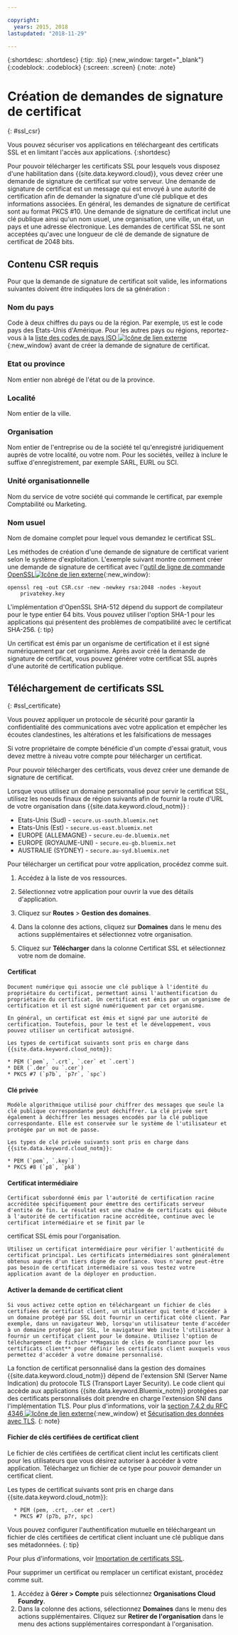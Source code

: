 ```yaml
---

copyright:
  years: 2015, 2018
lastupdated: "2018-11-29"

---
```


{:shortdesc: .shortdesc}
{:tip: .tip}
{:new_window: target="_blank"}
{:codeblock: .codeblock}
{:screen: .screen}
{:note: .note}

# Création de demandes de signature de certificat
{: #ssl_csr}

Vous pouvez sécuriser vos applications en téléchargeant des certificats SSL et en limitant l'accès aux applications.
{:shortdesc}

Pour pouvoir télécharger les certificats SSL pour lesquels vous disposez d'une habilitation dans {{site.data.keyword.cloud}}, vous devez créer une demande de signature de certificat sur votre serveur. Une demande de signature de certificat est un message qui est envoyé à une autorité de certification afin de demander la signature d'une clé publique et des informations associées. En général, les demandes de signature de certificat sont au format PKCS #10. Une demande de signature de certificat inclut une clé publique ainsi qu'un nom usuel, une organisation, une ville, un état, un pays et une adresse électronique. Les demandes de certificat SSL ne sont acceptées qu'avec une longueur de clé de demande de signature de certificat de 2048 bits.

## Contenu CSR requis

Pour que la demande de signature de certificat soit valide, les informations suivantes doivent être indiquées lors de sa génération :

### Nom du pays

  Code à deux chiffres du pays ou de la région. Par exemple, `US` est le code pays des Etats-Unis d'Amérique. Pour les autres pays ou régions, reportez-vous à la [liste des codes de pays ISO ![Icône de lien externe](../icons/launch-glyph.svg "Icône de lien externe")](https://www.iso.org/obp/ui/#search){:new_window} avant de créer la demande de signature de certificat.

### Etat ou province

  Nom entier non abrégé de l'état ou de la province.

### Localité

  Nom entier de la ville.

### Organisation

  Nom entier de l'entreprise ou de la société tel qu'enregistré juridiquement auprès de votre localité, ou votre nom. Pour les sociétés, veillez à inclure le suffixe d'enregistrement, par exemple SARL, EURL ou SCI.

### Unité organisationnelle

  Nom du service de votre société qui commande le certificat, par exemple Comptabilité ou Marketing.

### Nom usuel

  Nom de domaine complet pour lequel vous demandez le certificat SSL.

Les méthodes de création d'une demande de signature de certificat varient selon le système d'exploitation. L'exemple suivant montre comment créer une demande de signature de certificat avec l'[outil de ligne de commande OpenSSL![Icône de lien externe](../icons/launch-glyph.svg "Icône de lien externe")](http://www.openssl.org/){:new_window}:

```
openssl req -out CSR.csr -new -newkey rsa:2048 -nodes -keyout
    privatekey.key
```

L'implémentation d'OpenSSL SHA-512 dépend du support de compilateur pour le type entier 64 bits. Vous pouvez utiliser l'option SHA-1 pour les applications qui présentent des problèmes de compatibilité avec le certificat SHA-256.
{: tip}

Un certificat est émis par un organisme de certification et il est signé numériquement par cet organisme. Après avoir créé la demande de signature de certificat, vous pouvez générer votre certificat SSL auprès d'une autorité de certification publique.

## Téléchargement de certificats SSL
{: #ssl_certificate}

Vous pouvez appliquer un protocole de sécurité pour garantir la confidentialité des communications avec votre application et empêcher les écoutes clandestines, les altérations et les falsifications de messages

Si votre propriétaire de compte bénéficie d'un compte d'essai gratuit, vous devez mettre à niveau votre compte pour télécharger un certificat.

Pour pouvoir télécharger des certificats, vous devez créer une demande de signature de certificat.

Lorsque vous utilisez un domaine personnalisé pour servir le certificat SSL, utilisez les noeuds finaux de région suivants afin de fournir la route d'URL de votre organisation dans {{site.data.keyword.cloud_notm}} :

* Etats-Unis (Sud) - `secure.us-south.bluemix.net`
* Etats-Unis (Est) - `secure.us-east.bluemix.net`
* EUROPE (ALLEMAGNE) - `secure.eu-de.bluemix.net`
* EUROPE (ROYAUME-UNI) - `secure.eu-gb.bluemix.net`
* AUSTRALIE (SYDNEY) - `secure.au-syd.bluemix.net`

Pour télécharger un certificat pour votre application, procédez comme suit.

1. Accédez à la liste de vos ressources.

2. Sélectionnez votre application pour ouvrir la vue des détails d'application.

3. Cliquez sur **Routes** > **Gestion des domaines**.

4. Dans la colonne des actions, cliquez sur **Domaines** dans le menu des actions supplémentaires et sélectionnez votre organisation.

5. Cliquez sur **Télécharger** dans la colonne Certificat SSL et sélectionnez votre nom de domaine.

  #### Certificat

    Document numérique qui associe une clé publique à l'identité du propriétaire du certificat, permettant ainsi l'authentification du propriétaire du certificat. Un certificat est émis par un organisme de certification et il est signé numériquement par cet organisme.

    En général, un certificat est émis et signé par une autorité de certification. Toutefois, pour le test et le développement, vous pouvez utiliser un certificat autosigné.

    Les types de certificat suivants sont pris en charge dans {{site.data.keyword.cloud_notm}}:

	* PEM (`pem`, `.crt`, `.cer` et `.cert`)
	* DER (`.der` ou `.cer`)
	* PKCS #7 (`p7b`, `p7r`, `spc`)

  #### Clé privée

    Modèle algorithmique utilisé pour chiffrer des messages que seule la clé publique correspondante peut déchiffrer. La clé privée sert également à déchiffrer les messages encodés par la clé publique correspondante. Elle est conservée sur le système de l'utilisateur et protégée par un mot de passe.

    Les types de clé privée suivants sont pris en charge dans {{site.data.keyword.cloud_notm}}:

    * PEM (`pem`, `.key`)
    * PKCS #8 (`p8`, `pk8`)

  #### Certificat intermédiaire

    Certificat subordonné émis par l'autorité de certification racine accréditée spécifiquement pour émettre des certificats serveur d'entité de fin. Le résultat est une chaîne de certificats qui débute à l'autorité de certification racine accréditée, continue avec le certificat intermédiaire et se finit par le
certificat SSL émis pour l'organisation.

    Utilisez un certificat intermédiaire pour vérifier l'authenticité du certificat principal. Les certificats intermédiaires sont généralement obtenus auprès d'un tiers digne de confiance. Vous n'aurez peut-être pas besoin de certificat intermédiaire si vous testez votre application avant de la déployer en production.

  #### Activer la demande de certificat client

    Si vous activez cette option en téléchargeant un fichier de clés certifiées de certificat client, un utilisateur qui tente d'accéder à un domaine protégé par SSL doit fournir un certificat côté client. Par exemple, dans un navigateur Web, lorsqu'un utilisateur tente d'accéder à un domaine protégé par SSL, le navigateur Web invite l'utilisateur à fournir un certificat client pour le domaine. Utilisez l'option de téléchargement de fichier **Magasin de clés de confiance pour les certificats client** pour définir les certificats client auxquels vous permettez d'accéder à votre domaine personnalisé.

  La fonction de certificat personnalisé dans la gestion des domaines {{site.data.keyword.cloud_notm}} dépend de l'extension SNI (Server Name Indication) du protocole TLS (Transport Layer Security). Le code client qui accède aux applications {{site.data.keyword.Bluemix_notm}} protégées par des certificats personnalisés doit prendre en charge l'extension SNI dans l'implémentation TLS. Pour plus d'informations, voir la [section 7.4.2 du RFC 4346 ![Icône de lien externe](../icons/launch-glyph.svg "Icône de lien externe")](http://tools.ietf.org/html/rfc4346#section-7.4.2){:new_window} et [Sécurisation des données avec TLS](/docs/get-support/appsectls.html).
  {: note}

  #### Fichier de clés certifiées de certificat client

  Le fichier de clés certifiées de certificat client inclut les certificats client pour les utilisateurs que vous désirez autoriser à accéder à votre application. Téléchargez un fichier de ce type pour pouvoir demander un certificat client.

   Les types de certificat suivants sont pris en charge dans {{site.data.keyword.cloud_notm}}:

      * PEM (pem, .crt, .cer et .cert)
      * PKCS #7 (p7b, p7r, spc)

  Vous pouvez configurer l'authentification mutuelle en téléchargeant un fichier de clés certifiées de certificat client incluant une clé publique dans ses métadonnées.
  {: tip}

Pour plus d'informations, voir [Importation de certificats SSL](/docs/infrastructure/ssl-certificates/import-ssl-certificate.html#import-an-ssl-certificate).

Pour supprimer un certificat ou remplacer un certificat existant, procédez comme suit.

1. Accédez à **Gérer > Compte** puis sélectionnez **Organisations Cloud Foundry**.
2. Dans la colonne des actions, sélectionnez **Domaines** dans le menu des actions supplémentaires. Cliquez sur **Retirer de l'organisation** dans le menu des actions supplémentaires correspondant à l'organisation.
